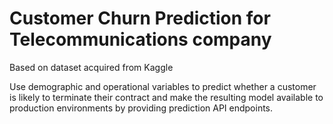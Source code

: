 # Customer Churn Prediction for Telecommunications company

Based on dataset acquired from Kaggle

Use demographic and operational variables to predict whether a customer is likely to 
terminate their contract and make the resulting model available to production environments by 
providing prediction API endpoints.



